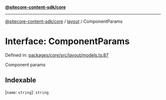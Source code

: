 [**@sitecore-content-sdk/core**](../../README.md)

***

[@sitecore-content-sdk/core](../../README.md) / [layout](../README.md) / ComponentParams

# Interface: ComponentParams

Defined in: [packages/core/src/layout/models.ts:87](https://github.com/Sitecore/xmc-jss-dev/blob/7e7ce097833cac399aa150e6b63dca7210e4ee25/packages/core/src/layout/models.ts#L87)

Component params

## Indexable

\[`name`: `string`\]: `string`

